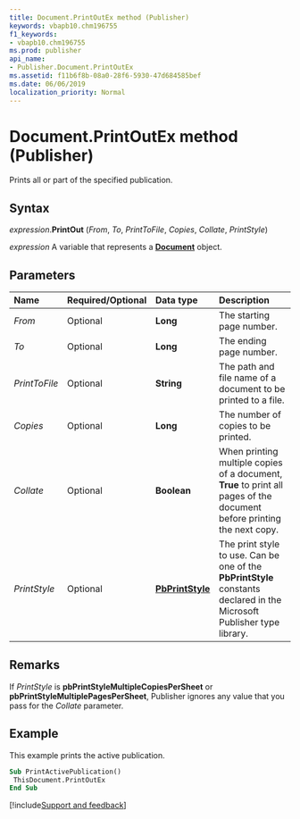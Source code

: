 ```yaml
---
title: Document.PrintOutEx method (Publisher)
keywords: vbapb10.chm196755
f1_keywords:
- vbapb10.chm196755
ms.prod: publisher
api_name:
- Publisher.Document.PrintOutEx
ms.assetid: f11b6f8b-08a0-28f6-5930-47d684585bef
ms.date: 06/06/2019
localization_priority: Normal
---
```



# Document.PrintOutEx method (Publisher)

Prints all or part of the specified publication.


## Syntax

_expression_.**PrintOut** (_From_, _To_, _PrintToFile_, _Copies_, _Collate_, _PrintStyle_)

_expression_ A variable that represents a **[Document](Publisher.Document.md)** object.


## Parameters

|Name|Required/Optional|Data type|Description|
|:-----|:-----|:-----|:-----|
|_From_|Optional| **Long**|The starting page number.|
|_To_|Optional| **Long**|The ending page number.|
|_PrintToFile_|Optional| **String**|The path and file name of a document to be printed to a file.|
|_Copies_|Optional| **Long**|The number of copies to be printed.|
|_Collate_|Optional| **Boolean**|When printing multiple copies of a document, **True** to print all pages of the document before printing the next copy.|
|_PrintStyle_|Optional| **[PbPrintStyle](Publisher.PbPrintStyle.md)**|The print style to use. Can be one of the **PbPrintStyle** constants declared in the Microsoft Publisher type library.|

## Remarks

If _PrintStyle_ is **pbPrintStyleMultipleCopiesPerSheet** or **pbPrintStyleMultiplePagesPerSheet**, Publisher ignores any value that you pass for the _Collate_ parameter.


## Example

This example prints the active publication.

```vb
Sub PrintActivePublication() 
 ThisDocument.PrintOutEx 
End Sub
```

[!include[Support and feedback](~/includes/feedback-boilerplate.md)]